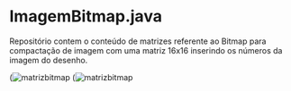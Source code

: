 # ImagemBitmap.java
Repositório contem o conteúdo de matrizes referente ao Bitmap para compactação de imagem com uma matriz 16x16 inserindo os números da imagem do desenho.
 
(![matrizbitmap](https://user-images.githubusercontent.com/99374140/173200013-799b6e88-87f0-44ae-8bb4-940bec419a8e.png)
(![matrizbitmap](https://user-images.githubusercontent.com/99374140/173200089-15d51b18-459b-40f8-8dca-5803a5afae68.png)

